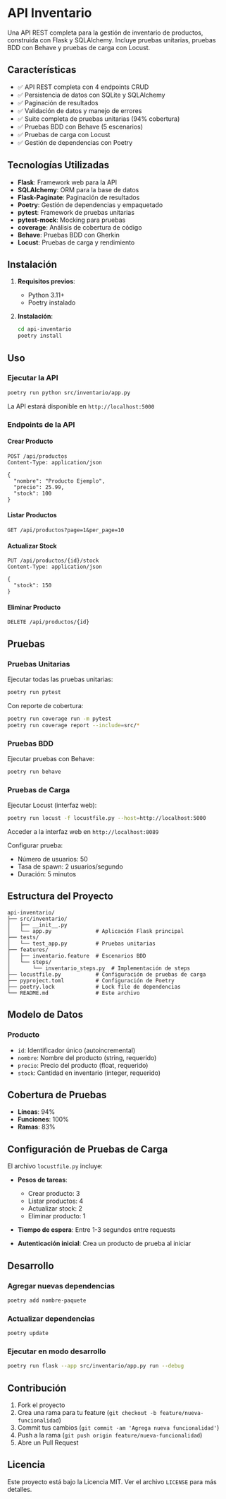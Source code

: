 # API Inventario

Una API REST completa para la gestión de inventario de productos, construida con Flask y SQLAlchemy. Incluye pruebas unitarias, pruebas BDD con Behave y pruebas de carga con Locust.

## Características

- ✅ API REST completa con 4 endpoints CRUD
- ✅ Persistencia de datos con SQLite y SQLAlchemy
- ✅ Paginación de resultados
- ✅ Validación de datos y manejo de errores
- ✅ Suite completa de pruebas unitarias (94% cobertura)
- ✅ Pruebas BDD con Behave (5 escenarios)
- ✅ Pruebas de carga con Locust
- ✅ Gestión de dependencias con Poetry

## Tecnologías Utilizadas

- **Flask**: Framework web para la API
- **SQLAlchemy**: ORM para la base de datos
- **Flask-Paginate**: Paginación de resultados
- **Poetry**: Gestión de dependencias y empaquetado
- **pytest**: Framework de pruebas unitarias
- **pytest-mock**: Mocking para pruebas
- **coverage**: Análisis de cobertura de código
- **Behave**: Pruebas BDD con Gherkin
- **Locust**: Pruebas de carga y rendimiento

## Instalación

1. **Requisitos previos**:
   - Python 3.11+
   - Poetry instalado

2. **Instalación**:
   ```bash
   cd api-inventario
   poetry install
   ```

## Uso

### Ejecutar la API

```bash
poetry run python src/inventario/app.py
```

La API estará disponible en `http://localhost:5000`

### Endpoints de la API

#### Crear Producto
```http
POST /api/productos
Content-Type: application/json

{
  "nombre": "Producto Ejemplo",
  "precio": 25.99,
  "stock": 100
}
```

#### Listar Productos
```http
GET /api/productos?page=1&per_page=10
```

#### Actualizar Stock
```http
PUT /api/productos/{id}/stock
Content-Type: application/json

{
  "stock": 150
}
```

#### Eliminar Producto
```http
DELETE /api/productos/{id}
```

## Pruebas

### Pruebas Unitarias

Ejecutar todas las pruebas unitarias:
```bash
poetry run pytest
```

Con reporte de cobertura:
```bash
poetry run coverage run -m pytest
poetry run coverage report --include=src/*
```

### Pruebas BDD

Ejecutar pruebas con Behave:
```bash
poetry run behave
```

### Pruebas de Carga

Ejecutar Locust (interfaz web):
```bash
poetry run locust -f locustfile.py --host=http://localhost:5000
```

Acceder a la interfaz web en `http://localhost:8089`

Configurar prueba:
- Número de usuarios: 50
- Tasa de spawn: 2 usuarios/segundo
- Duración: 5 minutos

## Estructura del Proyecto

```
api-inventario/
├── src/inventario/
│   ├── __init__.py
│   └── app.py              # Aplicación Flask principal
├── tests/
│   └── test_app.py         # Pruebas unitarias
├── features/
│   ├── inventario.feature  # Escenarios BDD
│   └── steps/
│       └── inventario_steps.py  # Implementación de steps
├── locustfile.py           # Configuración de pruebas de carga
├── pyproject.toml          # Configuración de Poetry
├── poetry.lock             # Lock file de dependencias
└── README.md               # Este archivo
```

## Modelo de Datos

### Producto
- `id`: Identificador único (autoincremental)
- `nombre`: Nombre del producto (string, requerido)
- `precio`: Precio del producto (float, requerido)
- `stock`: Cantidad en inventario (integer, requerido)

## Cobertura de Pruebas

- **Líneas**: 94%
- **Funciones**: 100%
- **Ramas**: 83%

## Configuración de Pruebas de Carga

El archivo `locustfile.py` incluye:

- **Pesos de tareas**:
  - Crear producto: 3
  - Listar productos: 4
  - Actualizar stock: 2
  - Eliminar producto: 1

- **Tiempo de espera**: Entre 1-3 segundos entre requests
- **Autenticación inicial**: Crea un producto de prueba al iniciar

## Desarrollo

### Agregar nuevas dependencias

```bash
poetry add nombre-paquete
```

### Actualizar dependencias

```bash
poetry update
```

### Ejecutar en modo desarrollo

```bash
poetry run flask --app src/inventario/app.py run --debug
```

## Contribución

1. Fork el proyecto
2. Crea una rama para tu feature (`git checkout -b feature/nueva-funcionalidad`)
3. Commit tus cambios (`git commit -am 'Agrega nueva funcionalidad'`)
4. Push a la rama (`git push origin feature/nueva-funcionalidad`)
5. Abre un Pull Request

## Licencia

Este proyecto está bajo la Licencia MIT. Ver el archivo `LICENSE` para más detalles.